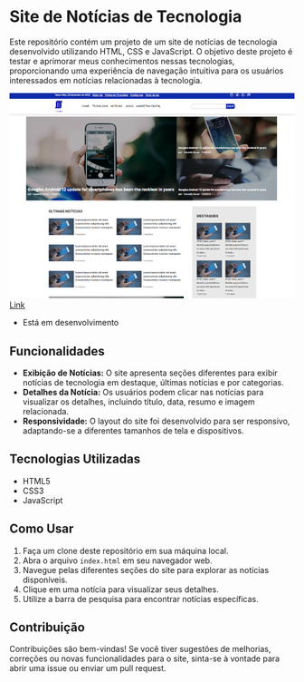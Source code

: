 # Site de Notícias de Tecnologia

Este repositório contém um projeto de um site de notícias de tecnologia desenvolvido utilizando HTML, CSS e JavaScript. O objetivo deste projeto é testar e aprimorar meus conhecimentos nessas tecnologias, proporcionando uma experiência de navegação intuitiva para os usuários interessados em notícias relacionadas à tecnologia.

![Imagem do site](img/techFala_site.png)
<a href="https://tech-fala-news.netlify.app">Link</a>
- Está em desenvolvimento

## Funcionalidades

- **Exibição de Notícias:** O site apresenta seções diferentes para exibir notícias de tecnologia em destaque, últimas notícias e por categorias.
- **Detalhes da Notícia:** Os usuários podem clicar nas notícias para visualizar os detalhes, incluindo título, data, resumo e imagem relacionada.
- **Responsividade:** O layout do site foi desenvolvido para ser responsivo, adaptando-se a diferentes tamanhos de tela e dispositivos.

## Tecnologias Utilizadas

- HTML5
- CSS3
- JavaScript

## Como Usar

1. Faça um clone deste repositório em sua máquina local.
2. Abra o arquivo `index.html` em seu navegador web.
3. Navegue pelas diferentes seções do site para explorar as notícias disponíveis.
4. Clique em uma notícia para visualizar seus detalhes.
5. Utilize a barra de pesquisa para encontrar notícias específicas.

## Contribuição

Contribuições são bem-vindas! Se você tiver sugestões de melhorias, correções ou novas funcionalidades para o site, sinta-se à vontade para abrir uma issue ou enviar um pull request.




